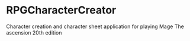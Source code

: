 # RPGCharacterCreator
Character creation and character sheet application for playing Mage The ascension 20th edition
